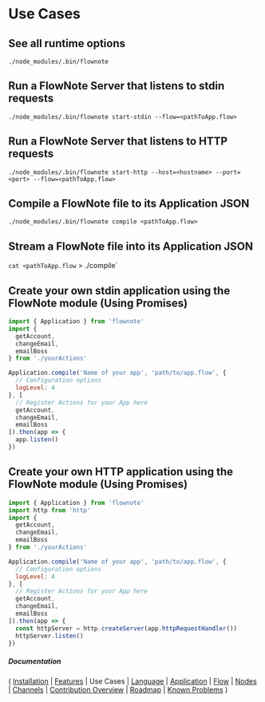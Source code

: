 # Use Cases

## See all runtime options

`./node_modules/.bin/flownote`

## Run a FlowNote Server that listens to stdin requests

`./node_modules/.bin/flownote start-stdin --flow=<pathToApp.flow>`

## Run a FlowNote Server that listens to HTTP requests

`./node_modules/.bin/flownote start-http --host=<hostname> --port=<port> --flow=<pathToApp.flow>`

## Compile a FlowNote file to its Application JSON 

`./node_modules/.bin/flownote compile <pathToApp.flow>`

## Stream a FlowNote file into its Application JSON

`cat <pathToApp.flow` > ./compile`

## Create your own stdin application using the FlowNote module (Using Promises)

```javascript
import { Application } from 'flownote'
import {
  getAccount,
  changeEmail,
  emailBoss
} from './yourActions'

Application.compile('Name of your app', 'path/to/app.flow', {
  // Configuration options
  logLevel: 4
}, [
  // Register Actions for your App here
  getAccount,
  changeEmail,
  emailBoss
]).then(app => {
  app.listen()
})
```

## Create your own HTTP application using the FlowNote module (Using Promises)

```javascript
import { Application } from 'flownote'
import http from 'http'
import {
  getAccount,
  changeEmail,
  emailBoss
} from './yourActions'

Application.compile('Name of your app', 'path/to/app.flow', {
  // Configuration options
  logLevel: 4
}, [
  // Register Actions for your App here
  getAccount,
  changeEmail,
  emailBoss
]).then(app => {
  const httpServer = http.createServer(app.httpRequestHandler())
  httpServer.listen()
})
```

##### Documentation

( 
[Installation](01-installation.md) | 
[Features](02-features.md) | 
Use Cases | 
[Language](04-language.md) | 
[Application](05-application.md) | 
[Flow](06-flow.md) | 
[Nodes](07-nodes.md) | 
[Channels](08-channels.md) | 
[Contribution Overview](09-contribution.md) | 
[Roadmap](10-roadmap.md) | 
[Known Problems](11-known-problems.md)
)